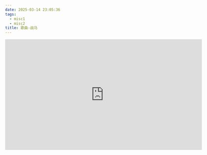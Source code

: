 ```yaml
---
date: 2025-03-14 23:05:36
tags:
  - misc1
  - misc2
title: 歌曲-战马
---
```


<iframe width="640" height="360" src="https://www.youtube.com/embed/asKQbk7AcJU" title="崔伟立原唱《战马》完整版 歌曲旋律优美，句句入耳入心超好听" frameborder="0" allow="accelerometer; autoplay; clipboard-write; encrypted-media; gyroscope; picture-in-picture; web-share" referrerpolicy="strict-origin-when-cross-origin" allowfullscreen></iframe>
